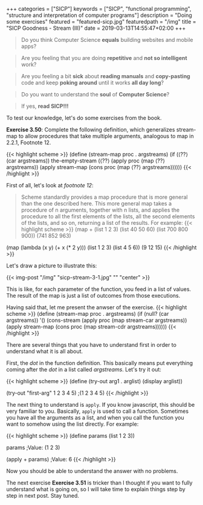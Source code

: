 +++
categories = ["SICP"]
keywords = ["SICP", "functional programming", "structure and interpretation of computer programs"]
description = "Doing some exercises"
featured = "featured-sicp.jpg"
featuredpath = "/img"
title = "SICP Goodness - Stream (III)"
date = 2019-03-13T14:55:47+02:00
+++

>Do you think Computer Science **equals** building websites and mobile apps? 

>Are you feeling that you are doing **repetitive** and **not so intelligent** work?

>Are you feeling a bit **sick** about **reading manuals** and **copy-pasting** code and keep **poking around** until it works **all day long**? 

>Do you want to understand the **soul** of **Computer Science**?

>If yes, **read SICP!!!**

To test our knowledge, let's do some exercises from the book.

**Exercise 3.50**: Complete the following definition, which generalizes stream-map to allow procedures that take multiple arguments, analogous to map in 2.2.1, Footnote 12.

{{< highlight scheme >}}
(define (stream-map proc . argstreams)
  (if (⟨??⟩ (car argstreams))
      the-empty-stream
      (⟨??⟩
       (apply proc (map ⟨??⟩ argstreams))
       (apply stream-map
              (cons proc 
                    (map ⟨??⟩ 
                         argstreams))))))
{{< /highlight >}}

First of all, let's look at *footnote 12*:

>Scheme standardly provides a map procedure that is more general than the one described here. This more general map takes a procedure of n arguments, together with n lists, and applies the procedure to all the first elements of the lists, all the second elements of the lists, and so on, returning a list of the results. For example:
{{< highlight scheme >}}
(map + 
     (list 1 2 3) 
     (list 40 50 60) 
     (list 700 800 900))
(741 852 963)

(map (lambda (x y) (+ x (* 2 y)))
     (list 1 2 3)
     (list 4 5 6))
(9 12 15)
{{< /highlight >}}

Let's draw a picture to illustrate this:

{{< img-post "/img" "sicp-stream-3-1.jpg" "" "center" >}}

This is like, for each parameter of the function, you feed in a list of values. The result of the map is just a list of outcomes from those executions.

Having said that, let me present the anwser of the exercise.
{{< highlight scheme >}}
(define (stream-map proc . argstreams)
  (if (null? (car argstreams))
      '()
      (cons-stream
       (apply proc (map stream-car argstreams))
       (apply stream-map
              (cons proc (map stream-cdr argstreams))))))
{{< /highlight >}}

There are several things that you have to understand first in order to understand what it is all about.

First, the *dot* in the function definition. This basically means put everything coming after the *dot* in a list called *argstreams*. Let's try it out:

{{< highlight scheme >}}
(define (try-out arg1 . arglist)
  (display arglist))
  
(try-out "first-arg" 1 2 3 4 5)
;(1 2 3 4 5)
{{< /highlight >}}

The next thing to understand is `apply`. If you know javascript, this should be very familiar to you. Basically, `apply` is used to call a function. Sometimes you have all the arguments as a list, and when you call the function you want to somehow using the list directly. For example:

{{< highlight scheme >}}
(define params (list 1 2 3))

params
;Value: (1 2 3)

(apply + params)
;Value: 6
{{< /highlight >}}

Now you should be able to understand the answer with no problems.

The next exercise **Exercise 3.51** is tricker than I thought if you want to fully understand what is going on, so I will take time to explain things step by step in next post. Stay tuned.
